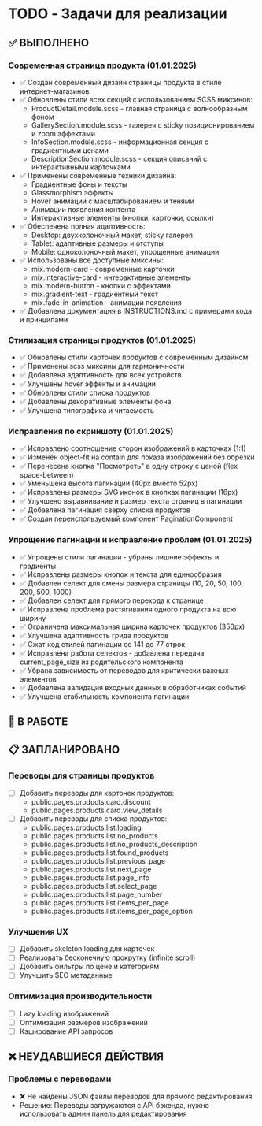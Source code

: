 # TODO - Задачи для реализации

## ✅ ВЫПОЛНЕНО

### Современная страница продукта (01.01.2025)
- ✅ Создан современный дизайн страницы продукта в стиле интернет-магазинов
- ✅ Обновлены стили всех секций с использованием SCSS миксинов:
  - ProductDetail.module.scss - главная страница с волнообразным фоном
  - GallerySection.module.scss - галерея с sticky позиционированием и zoom эффектами
  - InfoSection.module.scss - информационная секция с градиентными ценами
  - DescriptionSection.module.scss - секция описаний с интерактивными карточками
- ✅ Применены современные техники дизайна:
  - Градиентные фоны и тексты
  - Glassmorphism эффекты
  - Hover анимации с масштабированием и тенями
  - Анимации появления контента
  - Интерактивные элементы (кнопки, карточки, ссылки)
- ✅ Обеспечена полная адаптивность:
  - Desktop: двухколоночный макет, sticky галерея
  - Tablet: адаптивные размеры и отступы
  - Mobile: одноколоночный макет, упрощенные анимации
- ✅ Использованы все доступные миксины:
  - mix.modern-card - современные карточки
  - mix.interactive-card - интерактивные элементы
  - mix.modern-button - кнопки с эффектами
  - mix.gradient-text - градиентный текст
  - mix.fade-in-animation - анимации появления
- ✅ Добавлена документация в INSTRUCTIONS.md с примерами кода и принципами

### Стилизация страницы продуктов (01.01.2025)
- ✅ Обновлены стили карточек продуктов с современным дизайном
- ✅ Применены scss миксины для гармоничности 
- ✅ Добавлена адаптивность для всех устройств
- ✅ Улучшены hover эффекты и анимации
- ✅ Обновлены стили списка продуктов
- ✅ Добавлены декоративные элементы фона
- ✅ Улучшена типографика и читаемость

### Исправления по скриншоту (01.01.2025)
- ✅ Исправлено соотношение сторон изображений в карточках (1:1)
- ✅ Изменён object-fit на contain для показа изображений без обрезки
- ✅ Перенесена кнопка "Посмотреть" в одну строку с ценой (flex space-between)
- ✅ Уменьшена высота пагинации (40px вместо 52px)
- ✅ Исправлены размеры SVG иконок в кнопках пагинации (16px)
- ✅ Улучшено выравнивание и размер текста страниц в пагинации
- ✅ Добавлена пагинация сверху списка продуктов
- ✅ Создан переиспользуемый компонент PaginationComponent

### Упрощение пагинации и исправление проблем (01.01.2025)
- ✅ Упрощены стили пагинации - убраны лишние эффекты и градиенты
- ✅ Исправлены размеры кнопок и текста для единообразия
- ✅ Добавлен селект для смены размера страницы (10, 20, 50, 100, 200, 500, 1000)
- ✅ Добавлен селект для прямого перехода к странице
- ✅ Исправлена проблема растягивания одного продукта на всю ширину
- ✅ Ограничена максимальная ширина карточек продуктов (350px)
- ✅ Улучшена адаптивность грида продуктов
- ✅ Сжат код стилей пагинации со 141 до 77 строк
- ✅ Исправлена работа селектов - добавлена передача current_page_size из родительского компонента
- ✅ Убрана зависимость от переводов для критически важных элементов
- ✅ Добавлена валидация входных данных в обработчиках событий
- ✅ Улучшена стабильность компонента пагинации

## 🔄 В РАБОТЕ

## 📋 ЗАПЛАНИРОВАНО

### Переводы для страницы продуктов
- [ ] Добавить переводы для карточек продуктов:
  - public.pages.products.card.discount
  - public.pages.products.card.view_details
- [ ] Добавить переводы для списка продуктов:
  - public.pages.products.list.loading
  - public.pages.products.list.no_products
  - public.pages.products.list.no_products_description
  - public.pages.products.list.found_products
  - public.pages.products.list.previous_page
  - public.pages.products.list.next_page
  - public.pages.products.list.page_info
  - public.pages.products.list.select_page
  - public.pages.products.list.page_number
  - public.pages.products.list.items_per_page
  - public.pages.products.list.items_per_page_option

### Улучшения UX
- [ ] Добавить skeleton loading для карточек
- [ ] Реализовать бесконечную прокрутку (infinite scroll)
- [ ] Добавить фильтры по цене и категориям
- [ ] Улучшить SEO метаданные

### Оптимизация производительности
- [ ] Lazy loading изображений
- [ ] Оптимизация размеров изображений
- [ ] Кэширование API запросов

## ❌ НЕУДАВШИЕСЯ ДЕЙСТВИЯ

### Проблемы с переводами
- ❌ Не найдены JSON файлы переводов для прямого редактирования
- Решение: Переводы загружаются с API бэкенда, нужно использовать админ панель для редактирования
